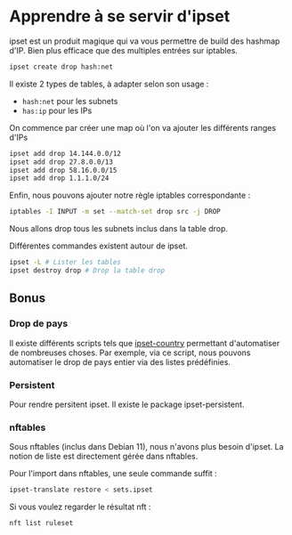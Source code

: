 # Apprendre à se servir d'ipset

ipset est un produit magique qui va vous permettre de build des hashmap
d'IP. Bien plus efficace que des multiples entrées sur iptables.

```bash
ipset create drop hash:net
```

Il existe 2 types de tables, à adapter selon son usage :

* `hash:net` pour les subnets
* `has:ip` pour les IPs

On commence par créer une map où l'on va ajouter les différents ranges
d'IPs

```bash
ipset add drop 14.144.0.0/12
ipset add drop 27.8.0.0/13
ipset add drop 58.16.0.0/15
ipset add drop 1.1.1.0/24
```

Enfin, nous pouvons ajouter notre règle iptables correspondante :

```bash
iptables -I INPUT -m set --match-set drop src -j DROP
```

Nous allons drop tous les subnets inclus dans la table drop.

Différentes commandes existent autour de ipset.

```bash
ipset -L # Lister les tables
ipset destroy drop # Drop la table drop
```

## Bonus

### Drop de pays

Il existe différents scripts tels que
[ipset-country](https://github.com/mkorthof/ipset-country) permettant
d'automatiser de nombreuses choses. Par exemple, via ce script, nous
pouvons automatiser le drop de pays entier via des listes prédéfinies.

### Persistent

Pour rendre persitent ipset. Il existe le package ipset-persistent.

### nftables

Sous nftables (inclus dans Debian 11), nous n'avons plus besoin
d'ipset. La notion de liste est directement gérée dans nftables.

Pour l'import dans nftables, une seule commande suffit :

```bash
ipset-translate restore < sets.ipset
```

Si vous voulez regarder le résultat nft :

```bash
nft list ruleset
```
